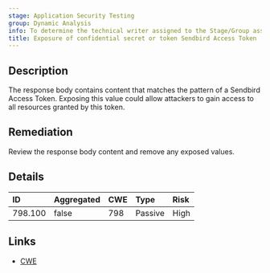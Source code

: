 ```yaml
---
stage: Application Security Testing
group: Dynamic Analysis
info: To determine the technical writer assigned to the Stage/Group associated with this page, see https://handbook.gitlab.com/handbook/product/ux/technical-writing/#assignments
title: Exposure of confidential secret or token Sendbird Access Token
---
```


## Description

The response body contains content that matches the pattern of a Sendbird Access Token.
Exposing this value could allow attackers to gain access to all resources granted by this token.

## Remediation

Review the response body content and remove any exposed values.

## Details

| ID | Aggregated | CWE | Type | Risk |
|:---|:-----------|:----|:-----|:-----|
| 798.100 | false | 798 | Passive | High |

## Links

- [CWE](https://cwe.mitre.org/data/definitions/798.html)
